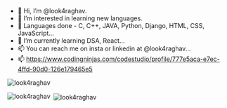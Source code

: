 - 👋 Hi, I’m @look4raghav.
- 👀 I’m interested in learning new languages.
- 🌱 Languages done - C, C++, JAVA, Python, Django, HTML, CSS, JavaScript...
- 🌱 I’m currently learning DSA, React...
- 📫 You can reach me on insta or linkedin at @look4raghav...
- 📫 https://www.codingninjas.com/codestudio/profile/777e5aca-e7ec-4ffd-90d0-126e179465e5


<p align="left"> <img src="https://komarev.com/ghpvc/?username=look4raghav&label=Profile%20views&color=0e75b6&style=flat" alt="look4raghav" /> </p>

<p><img align="left" src="https://github-readme-stats.vercel.app/api/top-langs?username=look4raghav&show_icons=true&locale=en&layout=compact" alt="look4raghav" /></p>

<p>&nbsp;<img align="center" src="https://github-readme-stats.vercel.app/api?username=look4raghav&show_icons=true&locale=en" alt="look4raghav" /></p>

